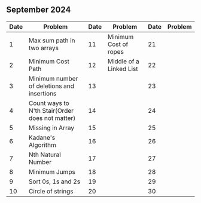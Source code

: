 ## September 2024

| Date | Problem                                         | Date | Problem                 | Date | Problem |
| ---- | ----------------------------------------------- | ---- | ----------------------- | ---- | ------- |
| 1    | Max sum path in two arrays                      | 11   | Minimum Cost of ropes   | 21   |         |
| 2    | Minimum Cost Path                               | 12   | Middle of a Linked List | 22   |         |
| 3    | Minimum number of deletions and insertions      | 13   |                         | 23   |         |
| 4    | Count ways to N'th Stair(Order does not matter) | 14   |                         | 24   |         |
| 5    | Missing in Array                                | 15   |                         | 25   |         |
| 6    | Kadane's Algorithm                              | 16   |                         | 26   |         |
| 7    | Nth Natural Number                              | 17   |                         | 27   |         |
| 8    | Minimum Jumps                                   | 18   |                         | 28   |         |
| 9    | Sort 0s, 1s and 2s                              | 19   |                         | 29   |         |
| 10   | Circle of strings                               | 20   |                         | 30   |         |
